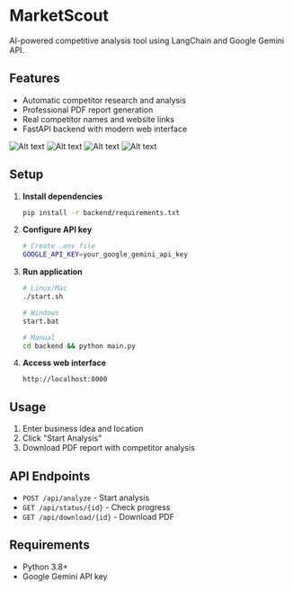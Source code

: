# MarketScout

AI-powered competitive analysis tool using LangChain and Google Gemini API.

## Features

- Automatic competitor research and analysis
- Professional PDF report generation
- Real competitor names and website links
- FastAPI backend with modern web interface

![Alt text](https://i.postimg.cc/T1VTgwBJ/langchain.png)
![Alt text](https://i.postimg.cc/Fz44rv1d/langchain2.png)
![Alt text](https://i.postimg.cc/NfQcZQWZ/langchain3.png)
![Alt text](https://i.postimg.cc/8CfQLc6f/langchain4.png)


## Setup

1. **Install dependencies**
   ```bash
   pip install -r backend/requirements.txt
   ```

2. **Configure API key**
   ```bash
   # Create .env file
   GOOGLE_API_KEY=your_google_gemini_api_key
   ```

3. **Run application**
   ```bash
   # Linux/Mac
   ./start.sh
   
   # Windows
   start.bat
   
   # Manual
   cd backend && python main.py
   ```

4. **Access web interface**
   ```
   http://localhost:8000
   ```

## Usage

1. Enter business idea and location
2. Click "Start Analysis"
3. Download PDF report with competitor analysis

## API Endpoints

- `POST /api/analyze` - Start analysis
- `GET /api/status/{id}` - Check progress
- `GET /api/download/{id}` - Download PDF

## Requirements

- Python 3.8+
- Google Gemini API key
